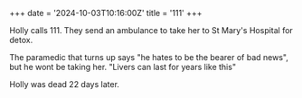 +++
date = '2024-10-03T10:16:00Z'
title = '111'
+++

Holly calls 111.
They send an ambulance to take her to St Mary's Hospital for detox.

The paramedic that turns up says "he hates to be the bearer of bad news", but he wont be taking her.
"Livers can last for years like this"

Holly was dead 22 days later.
